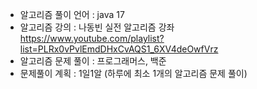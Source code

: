 - 알고리즘 풀이 언어 : java 17
- 알고리즘 강의 : 나동빈 실전 알고리즘 강좌 https://www.youtube.com/playlist?list=PLRx0vPvlEmdDHxCvAQS1_6XV4deOwfVrz
- 알고리즘 문제 풀이 : 프로그래머스, 백준
- 문제풀이 계획 : 1일1알 (하루에 최소 1개의 알고리즘 문제 풀이)
